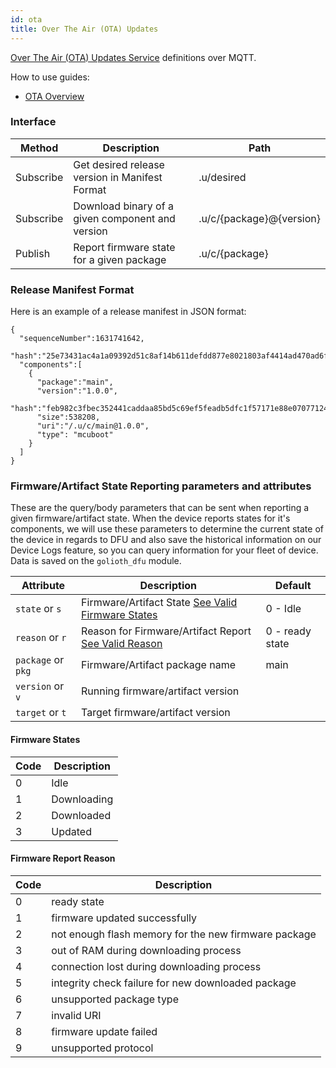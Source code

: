 ```yaml
---
id: ota
title: Over The Air (OTA) Updates
---
```


[Over The Air (OTA) Updates Service](/cloud/services/ota) definitions over MQTT.

How to use guides:

- [OTA Overview](/cloud/services/ota)

### Interface

| Method    | Description                                      | Path                     |
| --------- | ------------------------------------------------ | ------------------------ |
| Subscribe | Get desired release version in Manifest Format   | .u/desired               |
| Subscribe | Download binary of a given component and version | .u/c/{package}@{version} |
| Publish   | Report firmware state for a given package        | .u/c/{package}           |

### Release Manifest Format

Here is an example of a release manifest in JSON format:

```
{
  "sequenceNumber":1631741642,
  "hash":"25e73431ac4a1a09392d51c8af14b611defdd877e8021803af4414ad470ad6fb",
  "components":[
    {
      "package":"main",
      "version":"1.0.0",
      "hash":"feb982c3fbec352441caddaa85bd5c69ef5feadb5dfc1f57171e88e070771241",
      "size":538208,
      "uri":"/.u/c/main@1.0.0",
      "type": "mcuboot"
    }
  ]
}
```

### Firmware/Artifact State Reporting parameters and attributes

These are the query/body parameters that can be sent when reporting a given firmware/artifact state. When the device reports states for it's components, we will use these parameters to determine the current state of the device in regards to DFU and also save the historical information on our Device Logs feature, so you can query information for your fleet of device. Data is saved on the `golioth_dfu` module.

| Attribute          | Description                                                                     | Default         |
| ------------------ | ------------------------------------------------------------------------------- | --------------- |
| `state` or `s`     | Firmware/Artifact State [See Valid Firmware States](#firmware-states)           | 0 - Idle        |
| `reason` or `r`    | Reason for Firmware/Artifact Report [See Valid Reason](#firmware-report-reason) | 0 - ready state |
| `package` or `pkg` | Firmware/Artifact package name                                                  | main            |
| `version` or `v`   | Running firmware/artifact version                                               |                 |
| `target` or `t`    | Target firmware/artifact version                                                |                 |

#### Firmware States

| Code | Description |
| ---- | ----------- |
| 0    | Idle        |
| 1    | Downloading |
| 2    | Downloaded  |
| 3    | Updated     |

#### Firmware Report Reason

| Code | Description                                          |
| ---- | ---------------------------------------------------- |
| 0    | ready state                                          |
| 1    | firmware updated successfully                        |
| 2    | not enough flash memory for the new firmware package |
| 3    | out of RAM during downloading process                |
| 4    | connection lost during downloading process           |
| 5    | integrity check failure for new downloaded package   |
| 6    | unsupported package type                             |
| 7    | invalid URI                                          |
| 8    | firmware update failed                               |
| 9    | unsupported protocol                                 |
